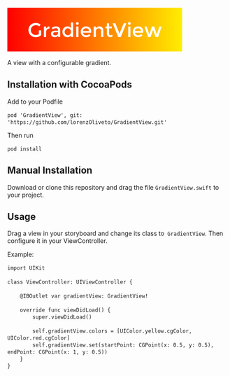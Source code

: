 ![GradientView](https://github.com/lorenzOliveto/GradientView/raw/master/Images/cover.png)

A view with a configurable gradient.

## Installation with CocoaPods

Add to your Podfile

```
pod 'GradientView', git: 'https://github.com/lorenzOliveto/GradientView.git'
```

Then run
```
pod install
```

## Manual Installation

Download or clone this repository and drag the file `GradientView.swift` to your project.

## Usage

Drag a view in your storyboard and change its class to` GradientView`.
Then configure it in your ViewController.

Example:

```
import UIKit

class ViewController: UIViewController {

    @IBOutlet var gradientView: GradientView!

    override func viewDidLoad() {
        super.viewDidLoad()

        self.gradientView.colors = [UIColor.yellow.cgColor, UIColor.red.cgColor]
        self.gradientView.set(startPoint: CGPoint(x: 0.5, y: 0.5), endPoint: CGPoint(x: 1, y: 0.5))
    }
}
```
